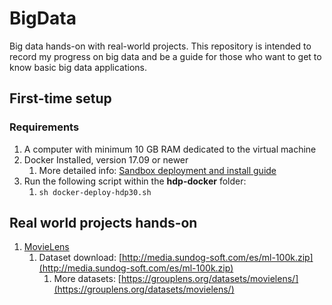 # BigData
Big data hands-on with real-world projects. This repository is intended to record my progress on big data and be a guide for those who want to get to know basic big data applications.

## First-time setup
### Requirements
1. A computer with minimum 10 GB RAM dedicated to the virtual machine
2. Docker Installed, version 17.09 or newer
   1. More detailed info: [Sandbox deployment and install guide](https://www.cloudera.com/tutorials/sandbox-deployment-and-install-guide/3.html)
3. Run the following script within the **hdp-docker** folder:
   1. ```sh docker-deploy-hdp30.sh```


## Real world projects hands-on

1. [MovieLens](https://github.com/Tavet/BigData/tree/main/movie-lens)
   1. Dataset download: [http://media.sundog-soft.com/es/ml-100k.zip](http://media.sundog-soft.com/es/ml-100k.zip)
      1. More datasets: [https://grouplens.org/datasets/movielens/](https://grouplens.org/datasets/movielens/)